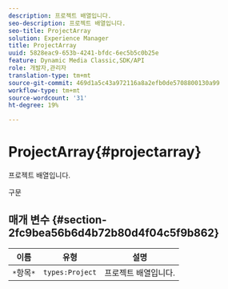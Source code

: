 ```yaml
---
description: 프로젝트 배열입니다.
seo-description: 프로젝트 배열입니다.
seo-title: ProjectArray
solution: Experience Manager
title: ProjectArray
uuid: 5828eac9-653b-4241-bfdc-6ec5b5c0b25e
feature: Dynamic Media Classic,SDK/API
role: 개발자,관리자
translation-type: tm+mt
source-git-commit: 469d1a5c43a972116a8a2efb0de5708800130a99
workflow-type: tm+mt
source-wordcount: '31'
ht-degree: 19%

---
```



# ProjectArray{#projectarray}

프로젝트 배열입니다.

구문

## 매개 변수 {#section-2fc9bea56b6d4b72b80d4f04c5f9b862}

| 이름 | 유형 | 설명 |
|---|---|---|
| `*`항목`*` | `types:Project` | 프로젝트 배열입니다. |


